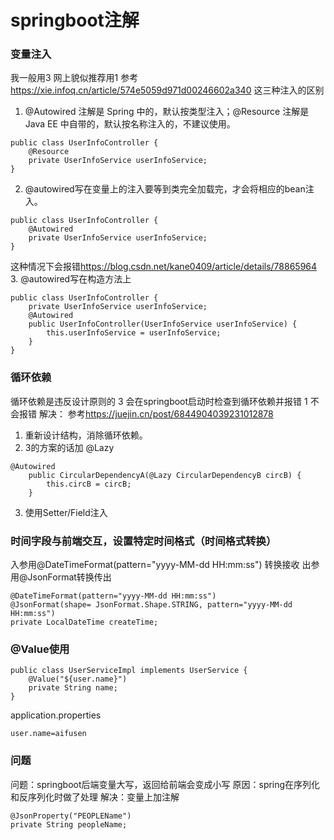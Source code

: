 # springboot注解
### 变量注入
我一般用3
网上貌似推荐用1
参考
<https://xie.infoq.cn/article/574e5059d971d00246602a340>
这三种注入的区别
1. @Autowired 注解是 Spring 中的，默认按类型注入；@Resource 注解是 Java EE 中自带的，默认按名称注入的，不建议使用。
```
public class UserInfoController {
    @Resource
    private UserInfoService userInfoService;
}
```
2. @autowired写在变量上的注入要等到类完全加载完，才会将相应的bean注入。
```
public class UserInfoController {
    @Autowired
    private UserInfoService userInfoService;
}
```
这种情况下会报错<https://blog.csdn.net/kane0409/article/details/78865964>
3. @autowired写在构造方法上
```
public class UserInfoController {
    private UserInfoService userInfoService;
    @Autowired
    public UserInfoController(UserInfoService userInfoService) {
        this.userInfoService = userInfoService;
    }
}
```

### 循环依赖
循环依赖是违反设计原则的
3 会在springboot启动时检查到循环依赖并报错
1 不会报错
解决：
参考<https://juejin.cn/post/6844904039231012878>
1. 重新设计结构，消除循环依赖。
2. 3的方案的话加 @Lazy
```
@Autowired
    public CircularDependencyA(@Lazy CircularDependencyB circB) {
        this.circB = circB;
    }
```
3. 使用Setter/Field注入

### 时间字段与前端交互，设置特定时间格式（时间格式转换）
入参用@DateTimeFormat(pattern="yyyy-MM-dd HH:mm:ss") 转换接收
出参用@JsonFormat转换传出
```
@DateTimeFormat(pattern="yyyy-MM-dd HH:mm:ss") 
@JsonFormat(shape= JsonFormat.Shape.STRING, pattern="yyyy-MM-dd HH:mm:ss")
private LocalDateTime createTime;
```

### @Value使用
```
public class UserServiceImpl implements UserService {
    @Value("${user.name}")
    private String name;
}
```
application.properties
```
user.name=aifusen
```


### 问题
问题：springboot后端变量大写，返回给前端会变成小写
原因：spring在序列化和反序列化时做了处理
解决：变量上加注解

```
@JsonProperty("PEOPLEName")
private String peopleName;
```
